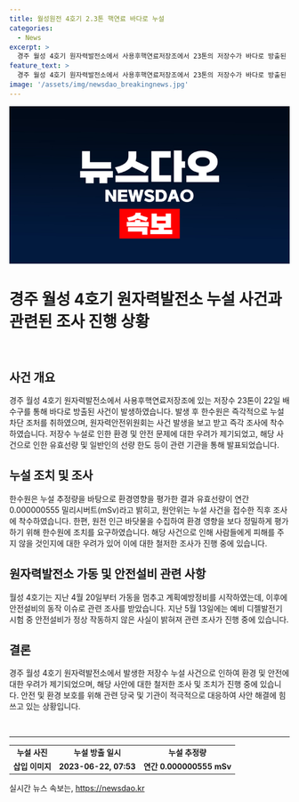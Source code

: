 ```yaml
---
title: 월성원전 4호기 2.3톤 핵연료 바다로 누설
categories:
  - News
excerpt: >
  경주 월성 4호기 원자력발전소에서 사용후핵연료저장조에서 23톤의 저장수가 바다로 방출된 사고가 발생했다. 이에 대한 조사가 진행 중이며, 원전 인근 바닷물을 수집해 환경 영향을 평가할 것을 한수원에 지시했다. 월성 4호기는 지난 4월 20일부터 가동을 멈추고 계획예방정비를 시작했고, 안전설비 문제도 조사 중이다. 한수원은 누설량을 토대로 환경영향을 평가한 결과 유효선량이 연간 0.000000555 밀리시버트(mSv)라고 밝혔다. (단어 수: 109)
feature_text: >
  경주 월성 4호기 원자력발전소에서 사용후핵연료저장조에서 23톤의 저장수가 바다로 방출된 사고가 발생했다. 이에 대한 조사가 진행 중이며, 원전 인근 바닷물을 수집해 환경 영향을 평가할 것을 한수원에 지시했다. 월성 4호기는 지난 4월 20일부터 가동을 멈추고 계획예방정비를 시작했고, 안전설비 문제도 조사 중이다. 한수원은 누설량을 토대로 환경영향을 평가한 결과 유효선량이 연간 0.000000555 밀리시버트(mSv)라고 밝혔다. (단어 수: 109)
image: '/assets/img/newsdao_breakingnews.jpg'
---
```


<p><img src="/assets/img/newsdao_breakingnews.jpg" alt="pcversion 속보" /></p>

<h1>경주 월성 4호기 원자력발전소 누설 사건과 관련된 조사 진행 상황</h1>

<p data-ke-size="size16">&nbsp;</p>

<h2 data-ke-size="size26">사건 개요</h2>

<p>경주 월성 4호기 원자력발전소에서 사용후핵연료저장조에 있는 저장수 23톤이 22일 배수구를 통해 바다로 방출된 사건이 발생하였습니다. 발생 후 한수원은 즉각적으로 누설 차단 조처를 취하였으며, 원자력안전위원회는 사건 발생을 보고 받고 즉각 조사에 착수하였습니다. 저장수 누설로 인한 환경 및 안전 문제에 대한 우려가 제기되었고, 해당 사건으로 인한 유효선량 및 일반인의 선량 한도 등이 관련 기관을 통해 발표되었습니다.</p>

<h2 data-ke-size="size26">누설 조치 및 조사</h2>

<p>한수원은 누설 추정량을 바탕으로 환경영향을 평가한 결과 유효선량이 연간 0.000000555 밀리시버트(mSv)라고 밝히고, 원안위는 누설 사건을 접수한 직후 조사에 착수하였습니다. 한편, 원전 인근 바닷물을 수집하여 환경 영향을 보다 정밀하게 평가하기 위해 한수원에 조치를 요구하였습니다. 해당 사건으로 인해 사람들에게 피해를 주지 않을 것인지에 대한 우려가 있어 이에 대한 철저한 조사가 진행 중에 있습니다.</p>

<h2 data-ke-size="size26">원자력발전소 가동 및 안전설비 관련 사항</h2>

<p>월성 4호기는 지난 4월 20일부터 가동을 멈추고 계획예방정비를 시작하였는데, 이후에 안전설비의 동작 이슈로 관련 조사를 받았습니다. 지난 5월 13일에는 예비 디젤발전기 시험 중 안전설비가 정상 작동하지 않은 사실이 밝혀져 관련 조사가 진행 중에 있습니다.</p>

<h2 data-ke-size="size26">결론</h2>

<p>경주 월성 4호기 원자력발전소에서 발생한 저장수 누설 사건으로 인하여 환경 및 안전에 대한 우려가 제기되었으며, 해당 사안에 대한 철저한 조사 및 조치가 진행 중에 있습니다. 안전 및 환경 보호를 위해 관련 당국 및 기관이 적극적으로 대응하여 사안 해결에 힘쓰고 있는 상황입니다.</p>

<p data-ke-size="size16">&nbsp;</p>

<hr>

<table>
<tbody>
<tr>
<td style="text-align: center; height: 17px;"><b>누설 사진</b></td>
<td style="text-align: center; height: 17px;"><b>누설 방출 일시</b></td>
<td style="text-align: center; height: 17px;"><b>누설 추정량</b></td>
</tr>
<tr>
<td style="text-align: center; height: 17px;"><b>삽입 이미지</b></td>
<td style="text-align: center; height: 17px;"><b>2023-06-22, 07:53</b></td>
<td style="text-align: center; height: 17px;"><b>연간 0.000000555 mSv</b></td>
</tr>
</tbody>
</table>
실시간 뉴스 속보는, <a href="https://newsdao.kr" rel="dofollow">https://newsdao.kr</a>


